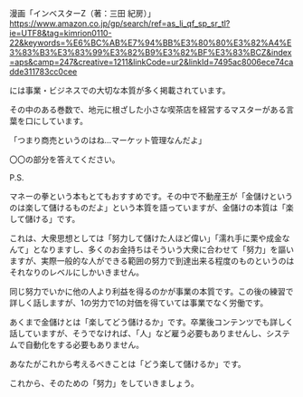 漫画「インベスターZ（著：三田 紀房）」
https://www.amazon.co.jp/gp/search/ref=as_li_qf_sp_sr_tl?ie=UTF8&tag=kimrion0110-22&keywords=%E6%BC%AB%E7%94%BB%E3%80%80%E3%82%A4%E3%83%B3%E3%83%99%E3%82%B9%E3%82%BF%E3%83%BCZ&index=aps&camp=247&creative=1211&linkCode=ur2&linkId=7495ac8006ece74cadde311783cc0cee

には事業・ビジネスでの大切な本質が多く掲載されています。

その中のある巻数で、地元に根ざした小さな喫茶店を経営するマスターがある言葉を口にしています。





「つまり商売というのはね...マーケット管理なんだよ」




〇〇の部分を答えてください。




P.S.


マネーの拳という本もとてもおすすめです。その中で不動産王が「金儲けというのは楽して儲けるものだよ」という本質を語っていますが、金儲けの本質は「楽して儲ける」です。


これは、大衆思想としては「努力して儲けた人ほど偉い」「濡れ手に栗や成金なんて」となりますし、多くのお金持ちはそういう大衆に合わせて「努力」を謳いますが、実際一般的な人ができる範囲の努力で到達出来る程度のものというのはそれなりのレベルにしかいきません。

同じ努力でいかに他の人より利益を得るのかが事業の本質です。この後の練習で詳しく話しますが、1の労力で1の対価を得ていては事業でなく労働です。


あくまで金儲けとは「楽してどう儲けるか」です。卒業後コンテンツでも詳しく話していますが、そうでなければ、「人」など雇う必要もありませんし、システムで自動化をする必要もありません。


あなたがこれから考えるべきことは「どう楽して儲けるか」です。

これから、そのための「努力」をしていきましょう。
